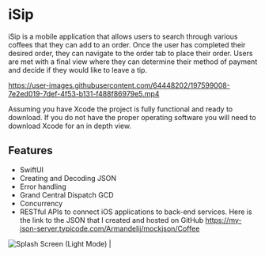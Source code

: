 # iSip

 iSip is a mobile application that allows users to search through various coffees that they can add to an order.
Once the user has completed their desired order, they can navigate to the order tab to place their order.
Users are met with a final view where they can determine their method of payment and decide if they would like to leave
a tip.

https://user-images.githubusercontent.com/64448202/197599008-7e2ed019-7def-4f53-b131-f488f86979e5.mp4


Assuming you have Xcode the project is fully functional and ready to download. If you do not have the proper operating
software you will need to download Xcode for an in depth view.

## Features

* SwiftUI
* Creating and Decoding JSON
* Error handling
* Grand Central Dispatch GCD
* Concurrency 
* RESTful APIs to connect iOS applications to back-end services.
Here is the link to the JSON that I created and hosted on GitHub https://my-json-server.typicode.com/Armandelij/mockjson/Coffee 



![Splash Screen (Light Mode)](https://user-images.githubusercontent.com/64448202/197602060-4140e858-bfb3-4b14-92f8-7170174a9c92.png) | 



